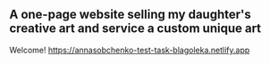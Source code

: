 ## A one-page website selling my daughter's creative art and  service a custom unique art
Welcome!
https://annasobchenko-test-task-blagoleka.netlify.app